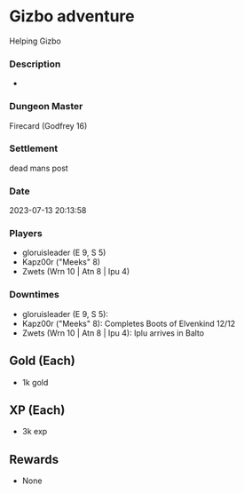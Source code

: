 # Gizbo adventure
Helping Gizbo
### Description
-
### Dungeon Master
Firecard (Godfrey 16)
### Settlement
dead mans post
### Date
2023-07-13 20:13:58
### Players
* gloruisleader (E 9, S 5)
* Kapz00r ("Meeks" 8)
* Zwets (Wrn 10 | Atn 8 | Ipu 4)
### Downtimes
* gloruisleader (E 9, S 5): 
* Kapz00r ("Meeks" 8): Completes Boots of Elvenkind 12/12
* Zwets (Wrn 10 | Atn 8 | Ipu 4): Iplu arrives in Balto
## Gold (Each)
* 1k gold
## XP (Each)
* 3k exp
## Rewards
* None